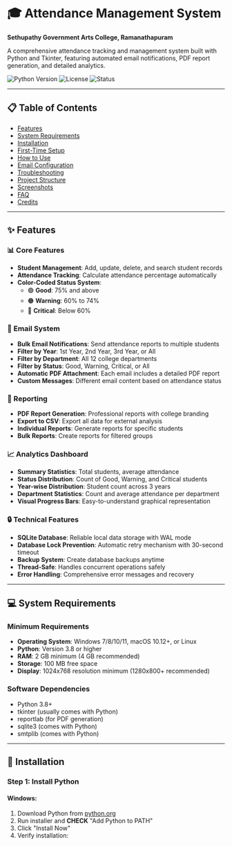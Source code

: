 # 🎓 Attendance Management System
**Sethupathy Government Arts College, Ramanathapuram**

A comprehensive attendance tracking and management system built with Python and Tkinter, featuring automated email notifications, PDF report generation, and detailed analytics.

![Python Version](https://img.shields.io/badge/python-3.8%2B-blue)
![License](https://img.shields.io/badge/license-MIT-green)
![Status](https://img.shields.io/badge/status-production-success)

---

## 📋 Table of Contents
- [Features](#features)
- [System Requirements](#system-requirements)
- [Installation](#installation)
- [First-Time Setup](#first-time-setup)
- [How to Use](#how-to-use)
- [Email Configuration](#email-configuration)
- [Troubleshooting](#troubleshooting)
- [Project Structure](#project-structure)
- [Screenshots](#screenshots)
- [FAQ](#faq)
- [Credits](#credits)

---

## ✨ Features

### 📊 Core Features
- **Student Management**: Add, update, delete, and search student records
- **Attendance Tracking**: Calculate attendance percentage automatically
- **Color-Coded Status System**:
  - 🟢 **Good**: 75% and above
  - 🟠 **Warning**: 60% to 74%
  - 🔴 **Critical**: Below 60%

### 📧 Email System
- **Bulk Email Notifications**: Send attendance reports to multiple students
- **Filter by Year**: 1st Year, 2nd Year, 3rd Year, or All
- **Filter by Department**: All 12 college departments
- **Filter by Status**: Good, Warning, Critical, or All
- **Automatic PDF Attachment**: Each email includes a detailed PDF report
- **Custom Messages**: Different email content based on attendance status

### 📄 Reporting
- **PDF Report Generation**: Professional reports with college branding
- **Export to CSV**: Export all data for external analysis
- **Individual Reports**: Generate reports for specific students
- **Bulk Reports**: Create reports for filtered groups

### 📈 Analytics Dashboard
- **Summary Statistics**: Total students, average attendance
- **Status Distribution**: Count of Good, Warning, and Critical students
- **Year-wise Distribution**: Student count across 3 years
- **Department Statistics**: Count and average attendance per department
- **Visual Progress Bars**: Easy-to-understand graphical representation

### 🔒 Technical Features
- **SQLite Database**: Reliable local data storage with WAL mode
- **Database Lock Prevention**: Automatic retry mechanism with 30-second timeout
- **Backup System**: Create database backups anytime
- **Thread-Safe**: Handles concurrent operations safely
- **Error Handling**: Comprehensive error messages and recovery

---

## 💻 System Requirements

### Minimum Requirements
- **Operating System**: Windows 7/8/10/11, macOS 10.12+, or Linux
- **Python**: Version 3.8 or higher
- **RAM**: 2 GB minimum (4 GB recommended)
- **Storage**: 100 MB free space
- **Display**: 1024x768 resolution minimum (1280x800+ recommended)

### Software Dependencies
- Python 3.8+
- tkinter (usually comes with Python)
- reportlab (for PDF generation)
- sqlite3 (comes with Python)
- smtplib (comes with Python)

---

## 🚀 Installation

### Step 1: Install Python

#### Windows:
1. Download Python from [python.org](https://www.python.org/downloads/)
2. Run installer and **CHECK** "Add Python to PATH"
3. Click "Install Now"
4. Verify installation:
